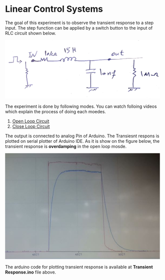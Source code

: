# Linear Control Systems

The goal of this experiment is to observe the transient response to a step input. The step function can be applied by a switch button to the input of RLC circuit shown below. 

![RLC Circuit](https://github.com/PAminai/Linear-Control-Systems/blob/main/Figures/Circuit.jpg)

The experiment is done by following modes. You can watch folloing videos which explain the process of doing each moedes.
1. [Open Loop Circuit](https://drive.google.com/file/d/1OE4JFg5xxvIaEPbVWiGb9daZHWWuhP8U/view?usp=sharing)
2. [Close Loop Circuit](https://drive.google.com/file/d/1cj2MYVkfRylpmGOx7GooLaXQM8Sw5FnG/view?usp=sharing)

The output is connected to analog Pin of Arduino. The Transiesnt respons is plotted on serial plotter of Arduino IDE. As it is show on the figure below, the transient response is **overdamping** in the open loop mosde.

![Transient Response](https://github.com/PAminai/Linear-Control-Systems/blob/main/Figures/Overdamp%20Response.JPG)

The arduino code for plotting transient response is available at **Transient Response.ino** file above.
